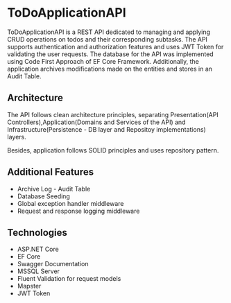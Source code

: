 # ToDoApplicationAPI
ToDoApplicationAPI is a REST API dedicated to managing and applying CRUD operations on todos and their corresponding subtasks. The API supports authentication and authorization features and uses JWT Token for validating the user requests. The database for the API was implemented using Code First Approach of EF Core Framework. Additionally, the application archives modifications made on the entities and stores in an Audit Table.

## Architecture
The API follows clean architecture principles, separating Presentation(API Controllers),Application(Domains and Services of the API) and Infrastructure(Persistence - DB layer and Repositoy implementations) layers.

Besides, application follows SOLID principles and uses repository pattern.

## Additional Features
* Archive Log - Audit Table
* Database Seeding
* Global exception handler middleware
* Request and response logging middleware

## Technologies
* ASP.NET Core
* EF Core
* Swagger Documentation
* MSSQL Server
* Fluent Validation for request models
* Mapster
* JWT Token
